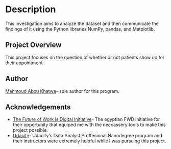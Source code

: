 # Description
This investigation aims to analyze the dataset and then communicate the findings of it using the Python libraries NumPy, pandas, and Matplotlib.

## Project Overview
This project focuses on the question of whether or not patients show up for their appointment.

## Author
[Mahmoud Abou Khatwa](https://github.com/MKhatwa)- sole author for this program.

## Acknowledgements
- [The Future of Work is Digital Initiative](https://egfwd.com/)- The egyptian FWD initiative for their opportunity that equiped me with the neccassery tools to make this project possible.
- [Udacity](https://www.udacity.com/)- Udacity's Data Analyst Proffesional Nanodegree program and their instructors were extremely helpful while I was pursuing this project.
